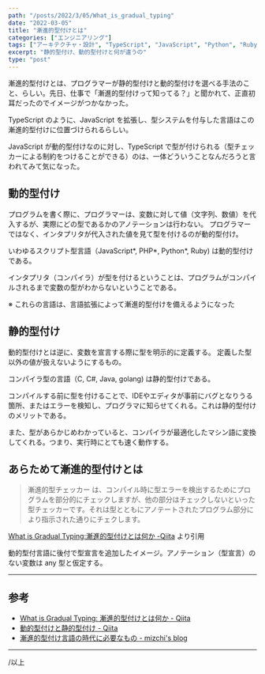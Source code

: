 ```yaml
---
path: "/posts/2022/3/05/What_is_gradual_typing"
date: "2022-03-05"
title: "漸進的型付けとは"
categories: ["エンジニアリング"]
tags: ["アーキテクチャ・設計", "TypeScript", "JavaScript", "Python", "Ruby" ]
excerpt: "静的型付け、動的型付けと何が違うの"
type: "post"
---
```


漸進的型付けとは、プログラマーが静的型付けと動的型付けを選べる手法のこと、らしい。先日、仕事で「漸進的型付けって知ってる？」と聞かれて、正直初耳だったのでイメージがつかなかった。

TypeScript のように、JavaScript を拡張し、型システムを付与した言語はこの漸進的型付けに位置づけられるらしい。

JavaScript が動的型付けなのに対し、TypeScript で型が付けられる（型チェッカーによる制約をつけることができる）のは、一体どういうことなんだろうと言われてみて気になった。

## 動的型付け

プログラムを書く際に、プログラマーは、変数に対して値（文字列、数値）を代入するが、実際にどの型であるかのアノテーションは行わない。
プログラマーではなく、インタプリタが代入された値を見て型を付けるのが動的型付け。

いわゆるスクリプト型言語（JavaScript*, PHP*, Python*, Ruby) は動的型付けである。

インタプリタ（コンパイラ）が型を付けるということは、プログラムがコンパイルされるまで変数の型がわからないということである。

※ これらの言語は、言語拡張によって漸進的型付けを備えるようになった

## 静的型付け

動的型付けとは逆に、変数を宣言する際に型を明示的に定義する。
定義した型以外の値が扱えないようにするもの。

コンパイラ型の言語（C, C#, Java, golang) は静的型付けである。

コンパイルする前に型を付けることで、IDEやエディタが事前にバグとなりうる箇所、またはエラーを検知し、プログラマに知らせてくれる。これは静的型付けのメリットである。

また、型があらかじめわかっていると、コンパイラが最適化したマシン語に変換してくれる。つまり、実行時にとても速く動作する。


## あらためて漸進的型付けとは

> 漸進的型チェッカー は、コンパイル時に型エラーを検出するためにプログラムを部分的にチェックしますが、他の部分はチェックしないといった型チェッカーです。それは型とともにアノテートされたプログラム部分により指示された通りにチェクします。

[What is Gradual Typing:漸進的型付けとは何か -Qiita](https://qiita.com/t2y/items/0a604384e18db0944398#%E6%BC%B8%E9%80%B2%E7%9A%84%E5%9E%8B%E3%83%81%E3%82%A7%E3%83%83%E3%82%AF) より引用


動的型付言語に後付で型宣言を追加したイメージ。アノテーション（型宣言）のない変数は any 型と仮定する。

---

## 参考

- [What is Gradual Typing: 漸進的型付けとは何か - Qiita](https://qiita.com/t2y/items/0a604384e18db0944398)
- [動的型付けと静的型付け - Qiita](https://qiita.com/toryuneko/items/c023031b61886cae2a99)
- [漸進的型付け言語の時代に必要なもの - mizchi's blog](https://mizchi.hatenablog.com/entry/2018/07/05/180219)

---

/以上




